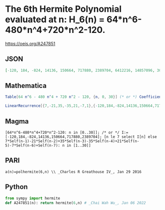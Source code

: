 # The 6th Hermite Polynomial evaluated at n: H\_6\(n\) \= 64\*n^6\-480\*n^4\+720\*n^2\-120\.
https://oeis.org/A247851
## JSON
```JSON
[-120, 184, -824, 14136, 150664, 717880, 2389704, 6412216, 14857096, 30921144, 59271880, 106439224, 181253256, 295328056, 463591624, 704861880, 1042468744, 1504922296, 2126627016, 2948642104, 4019487880, 5395998264, 7144219336, 9340353976, 12071752584]
```
## Mathematica
```Mathematica
Table[64 n^6 - 480 n^4 + 720 n^2 - 120, {n, 0, 30}] (* or *) CoefficientList[Series[(-120 + 1024 x -4632 x^2 + 27968 x^3 + 23768 x^4 - 2112 x^5 + 184 x^6)/(1-x)^7, {x, 0, 30}], x]
```
```Mathematica
LinearRecurrence[{7,-21,35,-35,21,-7,1},{-120,184,-824,14136,150664,717880,2389704},30] (* _Harvey P. Dale_, Apr 08 2019 *)
```
## Magma
```Magma
[64*n^6-480*n^4+720*n^2-120: n in [0..30]]; /* or */ I:=[-120,184,-824,14136,150664,717880,2389704]; [n le 7 select I[n] else 7*Self(n-1)-21*Self(n-2)+35*Self(n-3)-35*Self(n-4)+21*Self(n-5)-7*Self(n-6)+Self(n-7): n in [1..30]]
```
## PARI
```PARI
a(n)=polhermite(6,n) \\ _Charles R Greathouse IV_, Jan 29 2016
```
## Python
```Python
from sympy import hermite
def A247851(n): return hermite(6,n) # _Chai Wah Wu_, Jan 06 2022
```
